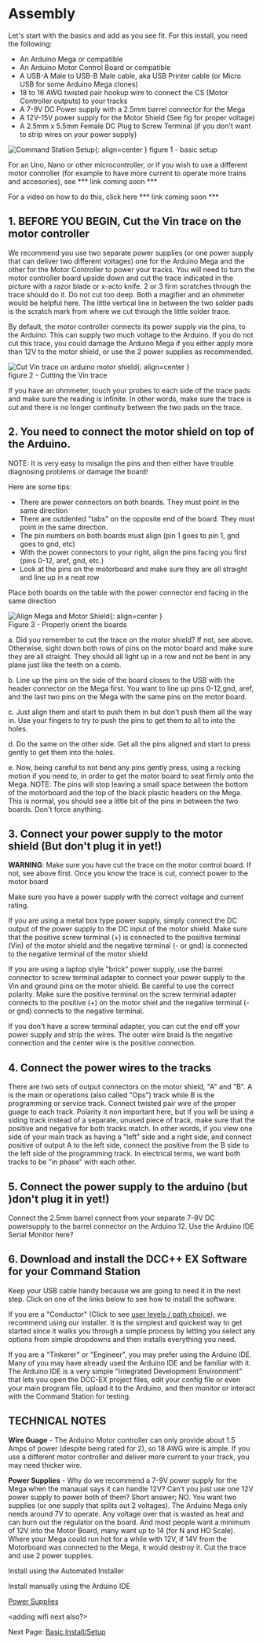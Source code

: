 # Assembly

Let's start with the basics and add as you see fit. For this install, you need the following:

* An Arduino Mega or compatible
* An Arduino Motor Control Board or compatible
* A USB-A Male to USB-B Male cable, aka USB Printer cable (or Micro USB for some Arduino Mega clones)
* 18 to 16 AWG twisted pair hookup wire to connect the CS (Motor Controller outputs) to your tracks
* A 7-9V DC Power supply with a 2.5mm barrel connector for the Mega
* A 12V-15V power supply for the Motor Shield (See fig <link> for proper voltage)
* A 2.5mm x 5.5mm Female DC Plug to Screw Terminal (if you don't want to strip wires on your power supply)

![Command Station Setup](../images/basic_setup.jpg){: align=center }
figure 1 - basic setup

For an Uno, Nano or other microcontroller, or if you wish to use a different motor controller (for example to have more current to operate more trains and accesories), see *** link coming soon ***

For a video on how to do this, click here *** link coming soon ***

## 1. BEFORE YOU BEGIN, Cut the Vin trace on the motor controller

We recommend you use two separate power supplies (or one power supply that can deliver two different voltages) one for the Arduino Mega and the other for the Motor Controller to power your tracks. You will need to turn the motor controller board upside down and cut the trace indicated in the picture with a razor blade or x-acto knife. 2 or 3 firm scratches through the trace should do it. Do not cut too deep. Both a magifier and an ohmmeter would be helpful here. The little vertical line in between the two solder pads is the scratch mark from where we cut through the little solder trace.<br>

By default, the motor controller connects its power supply via the pins, to the Arduino. This can supply two much voltage to the Arduino. If you do not cut this trace, you could damage the Arduino Mega if you either apply more than 12V to the motor shield, or use the 2 power supplies as recommended.

![Cut Vin trace on arduino motor shield](../images/motor_shield_vin2.jpg){: align=center }
<br>figure 2 - Cutting the Vin trace

If you have an ohmmeter, touch your probes to each side of the trace pads and make sure the reading is infinite. In other words, make sure the trace is cut and there is no longer continuity between the two pads on the trace.

## 2. You need to connect the motor shield on top of the Arduino.

NOTE: It is very easy to misalign the pins and then either have trouble diagnosing problems or damage the board!

Here are some tips:

* There are power connectors on both boards. They must point in the same direction
* There are outdented "tabs" on the opposite end of the board. They must point in the same direction.
* The pin numbers on both boards must align (pin 1 goes to pin 1, gnd goes to gnd, etc)
* With the power connectors to your right, align the pins facing you first (pins 0-12, aref, gnd, etc.)
* Look at the pins on the motorboard and make sure they are all straight and line up in a neat row

Place both boards on the table with the power connector end facing in the same direction

![Align Mega and Motor Shield](../images/mega_and_motor_shield.png){: align=center }
<br>Figure 3 - Properly orient the boards

a. Did you remember to cut the trace on the motor shield? If not, see above. Otherwise, sight down both rows of pins on the motor board and make sure they are all straight. They should all light up in a row and not be bent in any plane just like the teeth on a comb.

<pic coming soon>

b. Line up the pins on the side of the board closes to the USB with the header connector on the Mega first. You want to line up pins 0-12,gnd, aref, and the last two pins on the Mega with the same pins on the motor board.

<pic coming soon>

c. Just align them and start to push them in but don't push them all the way in. Use your fingers to try to push the pins to get them to all to into the holes.

d. Do the same on the other side. Get all the pins aligned and start to press gently to get them into the holes.

<pic coming soon>

e. Now, being careful to not bend any pins gently press, using a rocking motion if you need to, in order to get the motor board to seat firmly onto the Mega. NOTE: The pins will stop leaving a small space between the bottom of the motorboard and the top of the black plastic headers on the Mega. This is normal, you should see a little bit of the pins in between the two boards. Don't force anything.

<pic coming soon>

## 3. Connect your power supply to the motor shield (But don't plug it in yet!) 

__WARNING__: Make sure you have cut the trace on the motor control board. If not, see above first. Once you know the trace is cut, connect power to the motor board

Make sure you have a power supply with the correct voltage and current rating. <see selecting your power supply>

If you are using a metal box type power supply, simply connect the DC output of the power supply to the DC input of the motor shield. Make sure that the positive screw terminal (+) is connected to the positive terminal (Vin) of the motor shield and the negative terminal (- or gnd) is connected to the negative terminal of the motor shield

<pic coming soon>

If you are using a laptop style "brick" power supply, use the barrel connector to screw terminal adapter to connect your power supply to the Vin and ground pins on the motor shield. Be careful to use the correct polarity. Make sure the positive terminal on the screw terminal adapter connects to the positive (+) on the motor shiel and the negative terminal (- or gnd) connects to the negative terminal.

<pic coming soon>

If you don't have a screw terminal adapter, you can cut the end off your power supply and strip the wires. The outer wire braid is the negative connection and the center wire is the positive connection.

## 4. Connect the power wires to the tracks

There are two sets of output connectors on the motor shield, "A" and "B". A is the main or operations (also called "Ops") track while B is the programming or service track. <see here for an explaination of the two types of tracks> Connect twisted pair wire of the proper guage <see selecting your wire guage> to each track. Polarity it non important here, but if you will be using a siding track instead of a separate, unused piece of track, make sure that the positive and negative for both tracks match. In other words, if you view one side of your main track as having a "left" side and a right side, and connect positive of output A to the left side, connect the positive from the B side to the left side of the programming track. In electrical terms, we want both tracks to be "in phase" with each other.

<pic coming soon>

## 5. Connect the power supply to the arduino (but )don't plug it in yet!)

Connect the 2.5mm barrel connect from your separate 7-9V DC powersupply to the barrel connector on the Arduino
12. Use the Arduino IDE Serial Monitor here?

<pic coming soon>

## 6. Download and install the DCC++ EX Software for your Command Station

Keep your USB cable handy because we are going to need it in the next step. Click on one of the links below to see how to install the software. 

If you are a "Conductor" (Click to see [user levels / path choice](levels.md)), we recommend using our installer. It is the simplest and quickest way to get started since it walks you through a simple process by letting you select any options from simple dropdowns and then installs everything you need. 

If you are a "Tinkerer" or "Engineer", you may prefer using the Arduino IDE. Many of you may have already used the Arduino IDE and be familiar with it. The Arduino IDE is a very simple "Integrated Development Environment" that lets you open the DCC-EX project files, edit your config file or even your main program file, upload it to the Arduino, and then monitor or interact with the Command Station for testing.

<Use the automated installer>

<Use the Arduino IDE>


## TECHNICAL NOTES

__Wire Guage__ - The Arduino Motor controller can only provide about 1.5 Amps of power (despite being rated for 2), so 18 AWG wire is ample. If you use a different motor controller and deliver more current to your track, you may need thicker wire.

__Power Supplies__ - Why do we recommend a 7-9V power supply for the Mega when the manaual says it can handle 12V? Can't you just use one 12V power supply to power both of them? Short answer; NO. You want two supplies (or one supply that splits out 2 voltages). The Arduino Mega only needs around 7V to operate. Any voltage over that is wasted as heat and can burn out the regulator on the board. And most people want a minimum of 12V into the Motor Board, many want up to 14 (for N and HO Scale). Where your Mega could run hot for a while with 12V, if 14V from the Motorboard was connected to the Mega, it would destroy it. Cut the trace and use 2 power supplies.

Install using the Automated Installer

Install manually using the Arduino IDE

[Power Supplies](../hardware/power-supplies.md)

<adding wifi next also?>

Next Page: [Basic Install/Setup](basic-setup.md)